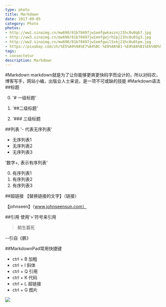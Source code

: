 ```yaml
---
type: photo
title: Markdown
date: 2017-09-05
category: Photo
photos:
- http://ww1.sinaimg.cn/mw690/81b78497jw1emfgwkasznj21hc0u0qb7.jpg
- http://ww3.sinaimg.cn/mw690/81b78497jw1emfgwjrh2pj21hc0u01g3.jpg
- http://ww2.sinaimg.cn/mw690/81b78497jw1emfgwil5xkj21hc0u0tpm.jpg
- https://pixabay.com/zh/%E5%A9%9A%E7%A4%BC-%E8%8A%B1-%E8%8A%B1%E6%9D%9F-%E7%BE%8E-%E9%A3%8E%E6%A0%BC-%E6%97%B6%E5%B0%9A-%E6%96%B0%E5%A8%98-%E8%83%8C%E6%99%AF-%E8%A3%85%E4%BF%AE-%E4%BC%98%E9%9B%85-2700495/
tags:
- consectetur
description: Markdown
---
```











#Markdown
markdown就是为了让你能够更爽更快码字而设计的，所以对码农，博客写手，网站小编，出版业人士来说，是一项不可或缺的技能
#Markdown语法
##标题
 
0. '# 一级标题' 

1. '##二级标题'

2. '### 三级标题


##列表
'- 代表无序列表'

- 无序列表1
- 无序列表2
- 无序列表3


'数字+, 表示有序列表'

0. 有序列表1
1. 有序列表2
2. 有序列表3



##超链接
【替换链接的文字】（链接）

【johnseen】（www.johnseensun.com）


##引用
使用'>'符号来引用

>朝生暮死
>
--引自《鹏》


##MarkdownPad常用快捷键

- ctrl + B 加粗
- ctrl + I 斜体
- ctrl + Q 引用
- ctrl + K 代码
- ctrl + L 超链接
- ctrl + G 图片

![](http://https://unsplash.com/?photo=PdZePuFdS-o)


